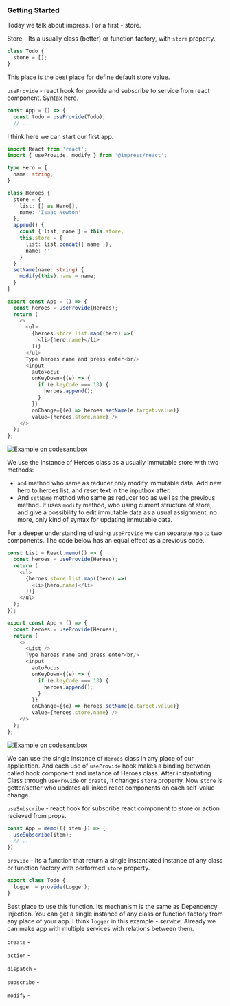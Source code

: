 ### Getting Started

Today we talk about impress. For a first - store.

Store - Its a usually class (better) or function factory, with `store` property.
```typescript
class Todo {
  store = [];
}
```
This place is the best place for define default store value.

`useProvide` - react hook for provide and subscribe to service from react component. Syntax here.
```typescript
const App = () => {
  const todo = useProvide(Todo);
  // ...
```

I think here we can start our first app.

```typescript
import React from 'react';
import { useProvide, modify } from '@impress/react';

type Hero = {
  name: string;
}

class Heroes {
  store = {
    list: [] as Hero[],
    name: 'Isaac Newton'
  };
  append() {
    const { list, name } = this.store;
    this.store = {
      list: list.concat({ name }),
      name: ''
    }
  }
  setName(name: string) {
    modify(this).name = name;
  }
}

export const App = () => {
  const heroes = useProvide(Heroes);
  return (
    <>
      <ul>
        {heroes.store.list.map((hero) =>(
          <li>{hero.name}</li>
        ))}
      </ul>
      Type heroes name and press enter<br/>
      <input
        autoFocus
        onKeyDown={(e) => {
          if (e.keyCode === 13) {
            heroes.append();
          }
        }}
        onChange={(e) => heroes.setName(e.target.value)}
        value={heroes.store.name} />
    </>
  );
};
```
[![Example on codesandbox](https://codesandbox.io/static/img/play-codesandbox.svg)](https://codesandbox.io/s/github/betula/impress/tree/master/docs/code/heroes)

We use the instance of Heroes class as a usually immutable store with two methods:
- `add` method who same as reducer only modify immutable data. Add new hero to heroes list, and reset text in the inputbox after.
- And `setName` method who same as reducer too as well as the previous method. It uses `modify` method, who using current structure of store, and give a possibility to edit immutable data as a usual assignment, no more, only kind of syntax for updating immutable data.

For a deeper understanding of using `useProvide` we can separate `App` to two components. The code below has an equal effect as a previous code.
```typescript
const List = React.memo(() => {
  const heroes = useProvide(Heroes);
  return (
    <ul>
      {heroes.store.list.map((hero) =>(
        <li>{hero.name}</li>
      ))}
    </ul>
  );
});

export const App = () => {
  const heroes = useProvide(Heroes);
  return (
    <>
      <List />
      Type heroes name and press enter<br/>
      <input
        autoFocus
        onKeyDown={(e) => {
          if (e.keyCode === 13) {
            heroes.append();
          }
        }}
        onChange={(e) => heroes.setName(e.target.value)}
        value={heroes.store.name} />
    </>
  );
};
```
[![Example on codesandbox](https://codesandbox.io/static/img/play-codesandbox.svg)](https://codesandbox.io/s/github/betula/impress/tree/master/docs/code/heroes-2)

We can use the single instance of `Heroes` class in any place of our application. And each use of `useProvide` hook makes a binding between called hook component and instance of Heroes class. After instantiating Class through `useProvide` or `create`, it changes `store` property. Now `store` is getter/setter who updates all linked react components on each self-value change.

`useSubscribe` - react hook for subscribe react component to store or action recieved from props.
```typescript
const App = memo(({ item }) => {
  useSubscribe(item);
  // ...
})
```

`provide` - Its a function that return a single instantiated instance of any class or function factory with performed `store` property.
```typescript
export class Todo {
  logger = provide(Logger);
}
```
Best place to use this function. Its mechanism is the same as Dependency Injection. You can get a single instance of any class or function factory from any place of your app. I think `logger` in this example - _service_. Already we can make app with multiple services with relations between them.

`create` -

`action` -

`dispatch` -

`subscribe` -

`modify` -
